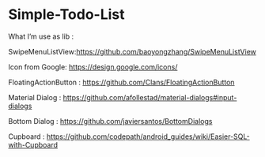 # Simple-Todo-List

What I’m use as lib :

SwipeMenuListView:https://github.com/baoyongzhang/SwipeMenuListView

Icon from Google: https://design.google.com/icons/

FloatingActionButton : https://github.com/Clans/FloatingActionButton

Material Dialog : https://github.com/afollestad/material-dialogs#input-dialogs

Bottom Dialog : https://github.com/javiersantos/BottomDialogs

Cupboard :  https://github.com/codepath/android_guides/wiki/Easier-SQL-with-Cupboard
